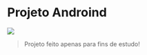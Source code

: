 <h1>Projeto Androind </h1>
<img src=https://github.com/user-attachments/assets/1ee3fa11-44a1-4ec5-a19a-b4c8b1fac261 >

> Projeto feito apenas para fins de estudo!

